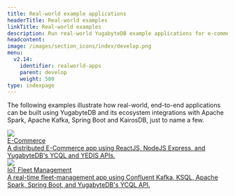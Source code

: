 ```yaml
---
title: Real-world example applications
headerTitle: Real-world examples
linkTitle: Real-world examples
description: Run real-world YugabyteDB example applications for e-commerce and IoT.
headcontent:
image: /images/section_icons/index/develop.png
menu:
  v2.14:
    identifier: realworld-apps
    parent: develop
    weight: 580
type: indexpage
---
```


The following examples illustrate how real-world, end-to-end applications can be built using YugabyteDB and its ecosystem integrations with Apache Spark, Apache Kafka, Spring Boot and KairosDB, just to name a few.

<div class="row">
  <div class="col-12 col-md-6 col-lg-12 col-xl-6">
    <a class="section-link icon-offset" href="ecommerce-app/">
      <div class="head">
        <img class="icon" src="/images/section_icons/develop/apps/e-commerce.png" aria-hidden="true" />
        <div class="title">E-Commerce</div>
      </div>
      <div class="body">
          A distributed E-Commerce app using ReactJS, NodeJS Express, and YugabyteDB's YCQL and YEDIS APIs.
      </div>
    </a>
  </div>

  <div class="col-12 col-md-6 col-lg-12 col-xl-6">
    <a class="section-link icon-offset" href="iot-spark-kafka-ksql/">
      <div class="head">
        <img class="icon" src="/images/section_icons/develop/apps/iot.png" aria-hidden="true" />
        <div class="title">IoT Fleet Management</div>
      </div>
      <div class="body">
          A real-time fleet-management app using Confluent Kafka, KSQL, Apache Spark, Spring Boot, and YugabyteDB's YCQL API.
      </div>
    </a>
  </div>

</div>
